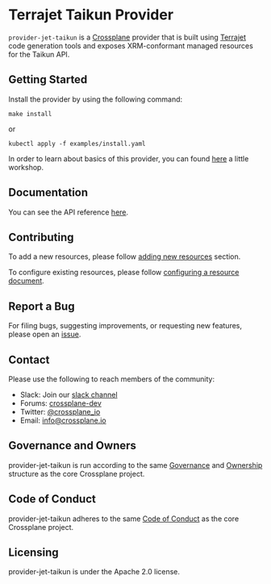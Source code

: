 # Terrajet Taikun Provider

`provider-jet-taikun` is a [Crossplane](https://crossplane.io/) provider that
is built using [Terrajet](https://github.com/crossplane/terrajet) code
generation tools and exposes XRM-conformant managed resources for the
Taikun API.

## Getting Started

Install the provider by using the following command:

```
make install
```

or

```
kubectl apply -f examples/install.yaml
```

In order to learn about basics of this provider, you can found [here](https://github.com/itera-io/provider-jet-taikun-workshop) a little workshop.

## Documentation

You can see the API reference [here](https://doc.crds.dev/github.com/itera-io/provider-jet-taikun).

## Contributing

To add a new resources, please follow [adding new resources](https://github.com/crossplane/terrajet/blob/main/docs/generating-a-provider.md#adding-new-resources) section.

To configure existing resources, please follow [configuring a resource document](https://github.com/crossplane/terrajet/blob/main/docs/configuring-a-resource.md).

## Report a Bug

For filing bugs, suggesting improvements, or requesting new features, please
open an [issue](https://github.com/itera-io/provider-jet-taikun/issues).

## Contact

Please use the following to reach members of the community:

* Slack: Join our [slack channel](https://slack.crossplane.io)
* Forums:
  [crossplane-dev](https://groups.google.com/forum/#!forum/crossplane-dev)
* Twitter: [@crossplane_io](https://twitter.com/crossplane_io)
* Email: [info@crossplane.io](mailto:info@crossplane.io)

## Governance and Owners

provider-jet-taikun is run according to the same
[Governance](https://github.com/crossplane/crossplane/blob/master/GOVERNANCE.md)
and [Ownership](https://github.com/crossplane/crossplane/blob/master/OWNERS.md)
structure as the core Crossplane project.

## Code of Conduct

provider-jet-taikun adheres to the same [Code of
Conduct](https://github.com/crossplane/crossplane/blob/master/CODE_OF_CONDUCT.md)
as the core Crossplane project.

## Licensing

provider-jet-taikun is under the Apache 2.0 license.
